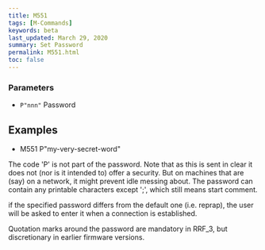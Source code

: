 ```yaml
---
title: M551
tags: [M-Commands] 
keywords: beta 
last_updated: March 29, 2020 
summary: Set Password 
permalink: M551.html
toc: false 
---
```



### Parameters

* `P"nnn"` Password

## Examples

* M551 P"my-very-secret-word"

The code 'P' is not part of the password. Note that as this is sent in clear it does not (nor is it intended to) offer a security. But on machines that are (say) on a network, it might prevent idle messing about. The password can contain any printable characters except ';', which still means start comment.

if the specified password differs from the default one (i.e. reprap), the user will be asked to enter it when a connection is established.

Quotation marks around the password are mandatory in RRF_3, but discretionary in earlier firmware versions.

